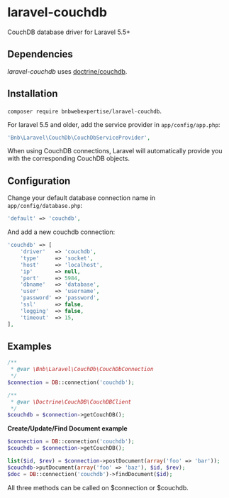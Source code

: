 # laravel-couchdb

CouchDB database driver for Laravel 5.5+

## Dependencies

*laravel-couchdb* uses [doctrine/couchdb](https://github.com/doctrine/couchdb).

## Installation

`composer require bnbwebexpertise/laravel-couchdb`.

For laravel 5.5 and older, add the service provider in `app/config/app.php`:

```php
'Bnb\Laravel\CouchDb\CouchDbServiceProvider',
```

When using CouchDB connections, Laravel will automatically provide you with the corresponding CouchDB objects.

## Configuration

Change your default database connection name in `app/config/database.php`:

```php
'default' => 'couchdb',
```

And add a new couchdb connection:

```php
'couchdb' => [
    'driver'   => 'couchdb',
    'type'     => 'socket',
    'host'     => 'localhost',
    'ip'       => null,
    'port'     => 5984,
    'dbname'   => 'database',
    'user'     => 'username',
    'password' => 'password',
    'ssl'      => false,
    'logging'  => false,
    'timeout'  => 15,
],
```
## Examples

```php
/**
 * @var \Bnb\Laravel\CouchDb\CouchDbConnection
 */
$connection = DB::connection('couchdb');

/**
 * @var \Doctrine\CouchDB\CouchDBClient
 */
$couchdb = $connection->getCouchDB();
```

**Create/Update/Find Document example**

```php
$connection = DB::connection('couchdb');
$couchdb = $connection->getCouchDB();

list($id, $rev) = $connection->postDocument(array('foo' => 'bar'));
$couchdb->putDocument(array('foo' => 'baz'), $id, $rev);
$doc = DB::connection('couchdb')->findDocument($id);
```

All three methods can be called on $connection or $couchdb.


